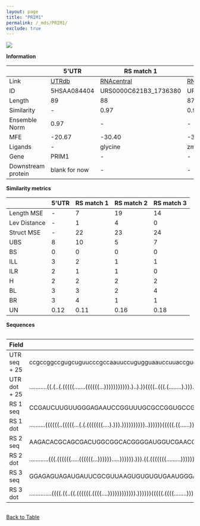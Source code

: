 ```yaml
---
layout: page
title: "PRIM1"
permalink: /_mds/PRIM1/
exclude: true
---
```




![](../../alns_9.28.22/aln_5HSAA084404_0.964.png?raw=true)


**Information**

| | 5'UTR       | RS match 1   | RS match 2  | RS match 3 |
| ---- | ----------- | ----------- | ----------- | ----------- |
| Link | <a href="http://utrdb.ba.itb.cnr.it/getutr/5HSAA084404/1" target="_blank" rel="noopener noreferrer">UTRdb</a>   | <a href="https://rnacentral.org/rna/URS0000C621B3/1736380" target="_blank" rel="noopener noreferrer">RNAcentral</a>     |<a href="https://rnacentral.org/rna/URS0000D97BF5/113562" target="_blank" rel="noopener noreferrer">RNAcentral</a>  | <a href="https://rnacentral.org/rna/URS000080DF21/210007" target="_blank" rel="noopener noreferrer">RNAcentral</a>   |
| ID | 5HSAA084404     | URS0000C621B3_1736380     | URS0000D97BF5_113562     | URS000080DF21_210007     |
| Length | 89     |  88    | 87   |  89    |
| Similarity | - | 0.97 | 0.96 | 0.97 |
| Ensemble Norm | 0.97 | - | - | - |
| MFE | -20.67 | -30.40 | -34.44 | -26.39 |
| Ligands | - | glycine | zmp-ztp | tetrahydrofolate |
| Gene | PRIM1 | - | - | - |
| Downstream protein | blank for now    |    -    | -  | - |


**Similarity metrics**

| | 5'UTR       | RS match 1   | RS match 2  | RS match 3 |
| ---- | ----------- | ----------- | ----------- | ----------- |
| Length MSE | - | 7 | 19 | 14 |
| Lev Distance | - | 1 | 4 | 0 |
| Struct MSE | - | 22 | 23 | 24 |
| UBS| 8 | 10 | 5 | 7 |
| BS | 0 | 0 | 0 | 0 |
| ILL | 3 | 2 | 1 | 1 |
| ILR | 2 | 1 | 1 | 0 |
| H | 2 | 2 | 2 | 2 |
| BL | 3 | 3 | 2 | 4 |
| BR | 3 | 4 | 1 | 1 |
| UN | 0.12 | 0.11 | 0.16 | 0.18 |

**Sequences**


<div style="overflow-x:auto;">

<table>
<colgroup>
<col width="30%" />
<col width="70%" />
</colgroup>
<thead>
<tr class="header">
<th>Field</th>
<th>Description</th>
</tr>
</thead>
<tbody>
<tr>
<td markdown="span">UTR seq + 25 </td>
<td markdown="span"> ccgccggccgugcuguucccgccaauuccugugguaauccuuaccguggcgaguuccgcgcucaATGGAGACGTTTGACCCCACCGAGC </td>
</tr>
<tr>
<td markdown="span">UTR dot + 25  </td>
<td markdown="span"> ...........((.(..(.(((((.......((((((...))))))))))).)..).))((((..(((.(........).)))..))))
</td>
</tr>


<tr>
<td markdown="span">RS 1 seq </td>
<td markdown="span"> CCGAUCUUGUUGGGAGAAUCCGGUUUGCGCCGGUGCCGAAGGAGCAACCGCCCCGGAAACUCUCAGGCCCAUGGACCAGCAAGGUGCC
</td>
</tr>


<tr>
<td markdown="span">RS 1 dot </td>
<td markdown="span"> ..........((((((..(((((...(.(.(((((((....).))).))))))))))..))))))(((((.((......)).)).)))
</td>
</tr>


<tr>
<td markdown="span">RS 2 seq </td>
<td markdown="span"> AAGACACGCAGCGACUGGCGGCACGGGGAUGGUCGAACCAUCGGGGAGCUGCUCGUCACGAGGGAGUCGACCGCCUGGGCUCCCCGC
</td>
</tr>


<tr>
<td markdown="span">RS 2 dot </td>
<td markdown="span"> ............(((.((((((.....((((((...)))))).....)))))).))).((.(((((((.........))))))))).
</td>
</tr>


<tr>
<td markdown="span">RS 3 seq </td>
<td markdown="span"> GGAGAGUAGAUGAUUCGCGUUAAGUGUGUGUGAAUGGGAUGUCGUCACACAACGAAGCGAGAGCGCGGUGAAUCAUUGCAUCCGCUCCA
</td>
</tr>


<tr>
<td markdown="span">RS 3 dot </td>
<td markdown="span"> ..............((((.((..((.((((((.((((....)))))))))))).))))))(((((.((((........)))))))))..
</td>
</tr>

</tbody>
</table>


</div>


[Back to Table](../../display)
